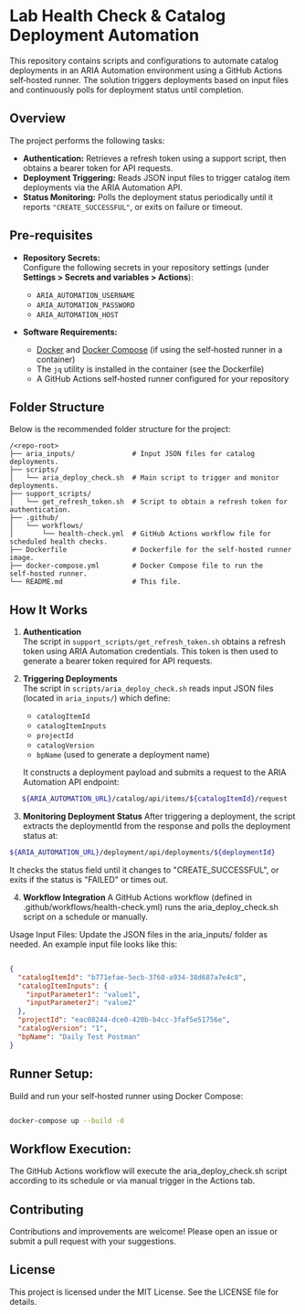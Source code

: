 # Lab Health Check & Catalog Deployment Automation

This repository contains scripts and configurations to automate catalog deployments in an ARIA Automation environment using a GitHub Actions self‑hosted runner. The solution triggers deployments based on input files and continuously polls for deployment status until completion.

## Overview

The project performs the following tasks:
- **Authentication:** Retrieves a refresh token using a support script, then obtains a bearer token for API requests.
- **Deployment Triggering:** Reads JSON input files to trigger catalog item deployments via the ARIA Automation API.
- **Status Monitoring:** Polls the deployment status periodically until it reports `"CREATE_SUCCESSFUL"`, or exits on failure or timeout.

## Pre-requisites

- **Repository Secrets:**  
  Configure the following secrets in your repository settings (under **Settings > Secrets and variables > Actions**):
  - `ARIA_AUTOMATION_USERNAME`
  - `ARIA_AUTOMATION_PASSWORD`
  - `ARIA_AUTOMATION_HOST`

- **Software Requirements:**
  - [Docker](https://www.docker.com/) and [Docker Compose](https://docs.docker.com/compose/) (if using the self‑hosted runner in a container)
  - The `jq` utility is installed in the container (see the Dockerfile)
  - A GitHub Actions self‑hosted runner configured for your repository

## Folder Structure

Below is the recommended folder structure for the project:

```plaintext
/<repo-root>
├── aria_inputs/              # Input JSON files for catalog deployments.
├── scripts/
│   └── aria_deploy_check.sh  # Main script to trigger and monitor deployments.
├── support_scripts/
│   └── get_refresh_token.sh  # Script to obtain a refresh token for authentication.
├── .github/
│   └── workflows/
│       └── health-check.yml  # GitHub Actions workflow file for scheduled health checks.
├── Dockerfile                # Dockerfile for the self‑hosted runner image.
├── docker-compose.yml        # Docker Compose file to run the self‑hosted runner.
└── README.md                 # This file.
```
## How It Works

1. **Authentication**  
   The script in `support_scripts/get_refresh_token.sh` obtains a refresh token using ARIA Automation credentials. This token is then used to generate a bearer token required for API requests.

2. **Triggering Deployments**  
   The script in `scripts/aria_deploy_check.sh` reads input JSON files (located in `aria_inputs/`) which define:
   - `catalogItemId`
   - `catalogItemInputs`
   - `projectId`
   - `catalogVersion`
   - `bpName` (used to generate a deployment name)
   
   It constructs a deployment payload and submits a request to the ARIA Automation API endpoint:
   
```bash
   ${ARIA_AUTOMATION_URL}/catalog/api/items/${catalogItemId}/request
```

3. **Monitoring Deployment Status**
    After triggering a deployment, the script extracts the deploymentId from the response and polls the deployment status at:

```bash
${ARIA_AUTOMATION_URL}/deployment/api/deployments/${deploymentId}
```

It checks the status field until it changes to "CREATE_SUCCESSFUL", or exits if the status is "FAILED" or times out.

4. **Workflow Integration**
    A GitHub Actions workflow (defined in .github/workflows/health-check.yml) runs the aria_deploy_check.sh script on a schedule or manually.

Usage
Input Files:
Update the JSON files in the aria_inputs/ folder as needed. An example input file looks like this:

```json

{
  "catalogItemId": "b771efae-5ecb-3760-a934-38d687a7e4c8",
  "catalogItemInputs": {
    "inputParameter1": "value1",
    "inputParameter2": "value2"
  },
  "projectId": "eac08244-dce0-420b-b4cc-3faf5e51756e",
  "catalogVersion": "1",
  "bpName": "Daily Test Postman"
}
```

## Runner Setup:
Build and run your self‑hosted runner using Docker Compose:

```bash

docker-compose up --build -d
```

## Workflow Execution:
The GitHub Actions workflow will execute the aria_deploy_check.sh script according to its schedule or via manual trigger in the Actions tab.

## Contributing
Contributions and improvements are welcome! Please open an issue or submit a pull request with your suggestions.

## License
This project is licensed under the MIT License. See the LICENSE file for details.